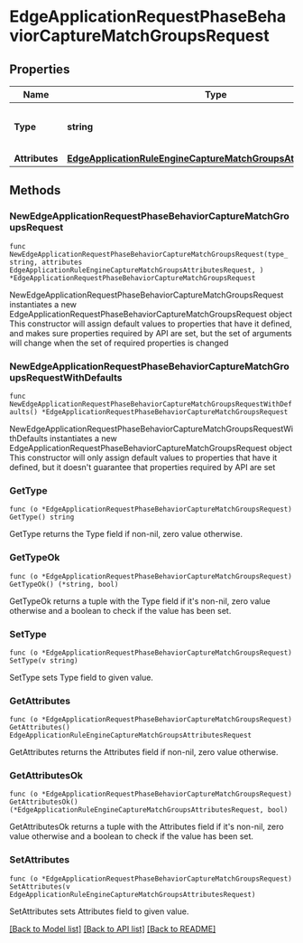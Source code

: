 # EdgeApplicationRequestPhaseBehaviorCaptureMatchGroupsRequest

## Properties

Name | Type | Description | Notes
------------ | ------------- | ------------- | -------------
**Type** | **string** | * &#x60;capture_match_groups&#x60; - capture_match_groups | 
**Attributes** | [**EdgeApplicationRuleEngineCaptureMatchGroupsAttributesRequest**](EdgeApplicationRuleEngineCaptureMatchGroupsAttributesRequest.md) |  | 

## Methods

### NewEdgeApplicationRequestPhaseBehaviorCaptureMatchGroupsRequest

`func NewEdgeApplicationRequestPhaseBehaviorCaptureMatchGroupsRequest(type_ string, attributes EdgeApplicationRuleEngineCaptureMatchGroupsAttributesRequest, ) *EdgeApplicationRequestPhaseBehaviorCaptureMatchGroupsRequest`

NewEdgeApplicationRequestPhaseBehaviorCaptureMatchGroupsRequest instantiates a new EdgeApplicationRequestPhaseBehaviorCaptureMatchGroupsRequest object
This constructor will assign default values to properties that have it defined,
and makes sure properties required by API are set, but the set of arguments
will change when the set of required properties is changed

### NewEdgeApplicationRequestPhaseBehaviorCaptureMatchGroupsRequestWithDefaults

`func NewEdgeApplicationRequestPhaseBehaviorCaptureMatchGroupsRequestWithDefaults() *EdgeApplicationRequestPhaseBehaviorCaptureMatchGroupsRequest`

NewEdgeApplicationRequestPhaseBehaviorCaptureMatchGroupsRequestWithDefaults instantiates a new EdgeApplicationRequestPhaseBehaviorCaptureMatchGroupsRequest object
This constructor will only assign default values to properties that have it defined,
but it doesn't guarantee that properties required by API are set

### GetType

`func (o *EdgeApplicationRequestPhaseBehaviorCaptureMatchGroupsRequest) GetType() string`

GetType returns the Type field if non-nil, zero value otherwise.

### GetTypeOk

`func (o *EdgeApplicationRequestPhaseBehaviorCaptureMatchGroupsRequest) GetTypeOk() (*string, bool)`

GetTypeOk returns a tuple with the Type field if it's non-nil, zero value otherwise
and a boolean to check if the value has been set.

### SetType

`func (o *EdgeApplicationRequestPhaseBehaviorCaptureMatchGroupsRequest) SetType(v string)`

SetType sets Type field to given value.


### GetAttributes

`func (o *EdgeApplicationRequestPhaseBehaviorCaptureMatchGroupsRequest) GetAttributes() EdgeApplicationRuleEngineCaptureMatchGroupsAttributesRequest`

GetAttributes returns the Attributes field if non-nil, zero value otherwise.

### GetAttributesOk

`func (o *EdgeApplicationRequestPhaseBehaviorCaptureMatchGroupsRequest) GetAttributesOk() (*EdgeApplicationRuleEngineCaptureMatchGroupsAttributesRequest, bool)`

GetAttributesOk returns a tuple with the Attributes field if it's non-nil, zero value otherwise
and a boolean to check if the value has been set.

### SetAttributes

`func (o *EdgeApplicationRequestPhaseBehaviorCaptureMatchGroupsRequest) SetAttributes(v EdgeApplicationRuleEngineCaptureMatchGroupsAttributesRequest)`

SetAttributes sets Attributes field to given value.



[[Back to Model list]](../README.md#documentation-for-models) [[Back to API list]](../README.md#documentation-for-api-endpoints) [[Back to README]](../README.md)



